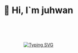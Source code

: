 <div align=center><h1>👋 Hi, I`m juhwan </h1></div>

<div align="center">
<br><br><br>
  
[![Typing SVG](https://readme-typing-svg.herokuapp.com/?color=f0f6fc&lines=see+you+again🚗🚘🚛&center=true&vCenter=true&font=sansserif&size=35)](https://git.io/typing-svg)
  
<br><br><br>
